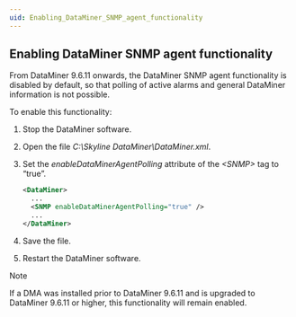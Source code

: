 ```yaml
---
uid: Enabling_DataMiner_SNMP_agent_functionality
---
```


## Enabling DataMiner SNMP agent functionality

From DataMiner 9.6.11 onwards, the DataMiner SNMP agent functionality is disabled by default, so that polling of active alarms and general DataMiner information is not possible.

To enable this functionality:

1. Stop the DataMiner software.

2. Open the file *C:\\Skyline DataMiner\\DataMiner.xml*.

3. Set the *enableDataMinerAgentPolling* attribute of the *\<SNMP>* tag to “true”.

    ```xml
    <DataMiner>
      ...
      <SNMP enableDataMinerAgentPolling="true" />
      ...
    </DataMiner>
    ```

4. Save the file.

5. Restart the DataMiner software.

> [!NOTE]
> If a DMA was installed prior to DataMiner 9.6.11 and is upgraded to DataMiner 9.6.11 or higher, this functionality will remain enabled.
>
